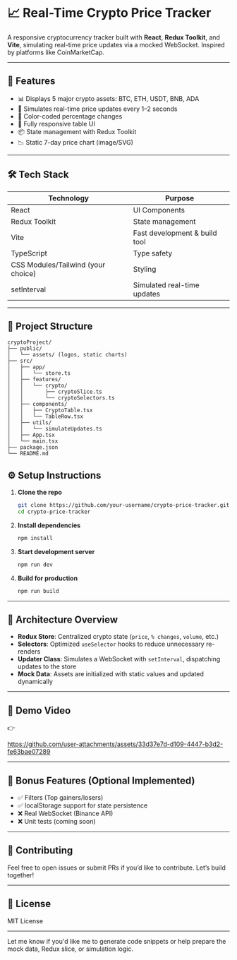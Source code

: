 

# 📈 Real-Time Crypto Price Tracker

A responsive cryptocurrency tracker built with **React**, **Redux Toolkit**, and **Vite**, simulating real-time price updates via a mocked WebSocket. Inspired by platforms like CoinMarketCap.



---

## 🚀 Features

- 📊 Displays 5 major crypto assets: BTC, ETH, USDT, BNB, ADA
- 🔄 Simulates real-time price updates every 1–2 seconds
- 🌈 Color-coded percentage changes
- 📱 Fully responsive table UI
- 📦 State management with Redux Toolkit
- 📉 Static 7-day price chart (image/SVG)

---

## 🛠 Tech Stack

| Technology        | Purpose                                  |
|-------------------|-------------------------------------------|
| React             | UI Components                            |
| Redux Toolkit     | State management                         |
| Vite              | Fast development & build tool            |
| TypeScript        | Type safety                              |
| CSS Modules/Tailwind (your choice) | Styling              |
| setInterval       | Simulated real-time updates              |

---

## 📂 Project Structure

```
cryptoProject/
├── public/
│   └── assets/ (logos, static charts)
├── src/
│   ├── app/
│   │   └── store.ts
│   ├── features/
│   │   └── crypto/
│   │       ├── cryptoSlice.ts
│   │       └── cryptoSelectors.ts
│   ├── components/
│   │   ├── CryptoTable.tsx
│   │   └── TableRow.tsx
│   ├── utils/
│   │   └── simulateUpdates.ts
│   ├── App.tsx
│   └── main.tsx
├── package.json
└── README.md

```

## ⚙️ Setup Instructions

1. **Clone the repo**
   ```bash
   git clone https://github.com/your-username/crypto-price-tracker.git
   cd crypto-price-tracker
   ```

2. **Install dependencies**
   ```bash
   npm install
   ```

3. **Start development server**
   ```bash
   npm run dev
   ```

4. **Build for production**
   ```bash
   npm run build
   ```

---

## 🧠 Architecture Overview

- **Redux Store**: Centralized crypto state (`price`, `% changes`, `volume`, etc.)
- **Selectors**: Optimized `useSelector` hooks to reduce unnecessary re-renders
- **Updater Class**: Simulates a WebSocket with `setInterval`, dispatching updates to the store
- **Mock Data**: Assets are initialized with static values and updated dynamically

---

## 🎥 Demo Video

👉 

https://github.com/user-attachments/assets/33d37e7d-d109-4447-b3d2-fe63bae07289






---

## 🌟 Bonus Features (Optional Implemented)

- ✅ Filters (Top gainers/losers)
- ✅ localStorage support for state persistence
- ❌ Real WebSocket (Binance API)
- ❌ Unit tests (coming soon)

---

## 🤝 Contributing

Feel free to open issues or submit PRs if you’d like to contribute. Let’s build together!

---

## 📄 License

MIT License

---

Let me know if you'd like me to generate code snippets or help prepare the mock data, Redux slice, or simulation logic.
